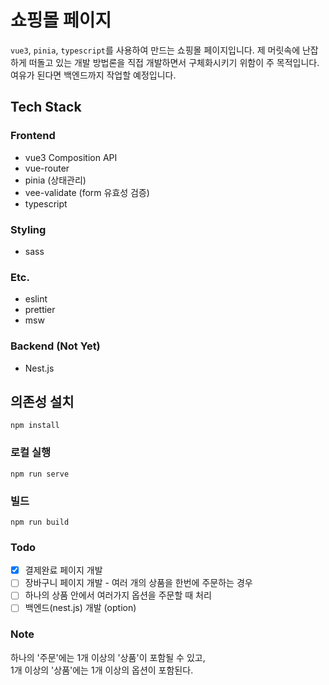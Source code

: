 # 쇼핑몰 페이지

`vue3`, `pinia`, `typescript`를 사용하여 만드는 쇼핑몰 페이지입니다. 제 머릿속에 난잡하게 떠돌고 있는 개발 방법론을 직접 개발하면서 구체화시키기 위함이 주 목적입니다. 여유가 된다면 백엔드까지 작업할 예정입니다.

## Tech Stack

### Frontend

- vue3 Composition API
- vue-router
- pinia (상태관리)
- vee-validate (form 유효성 검증)
- typescript

### Styling

- sass

### Etc.

- eslint
- prettier
- msw

### Backend (Not Yet)

- Nest.js

## 의존성 설치

```shell
npm install
```

### 로컬 실행

```shell
npm run serve
```

### 빌드

```shell
npm run build
```

### Todo

- [x] 결제완료 페이지 개발
- [ ] 장바구니 페이지 개발 - 여러 개의 상품을 한번에 주문하는 경우
- [ ] 하나의 상품 안에서 여러가지 옵션을 주문할 때 처리
- [ ] 백엔드(nest.js) 개발 (option)

### Note

하나의 '주문'에는 1개 이상의 '상품'이 포함될 수 있고,  
1개 이상의 '상품'에는 1개 이상의 옵션이 포함된다.
